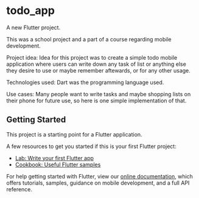 # todo_app

A new Flutter project.

This was a school project and a part of a course regarding mobile development.

Project idea:
Idea for this project was to create a simple todo mobile application where users can write down any task of list or anything else they desire to use or maybe remember aftewards, or for any other usage.

Technologies used:
Dart was the programming language used.

Use cases:
Many people want to write tasks and maybe shopping lists on their phone for future use, so here is one simple implementation of that.



## Getting Started

This project is a starting point for a Flutter application.

A few resources to get you started if this is your first Flutter project:

- [Lab: Write your first Flutter app](https://flutter.dev/docs/get-started/codelab)
- [Cookbook: Useful Flutter samples](https://flutter.dev/docs/cookbook)

For help getting started with Flutter, view our
[online documentation](https://flutter.dev/docs), which offers tutorials,
samples, guidance on mobile development, and a full API reference.
